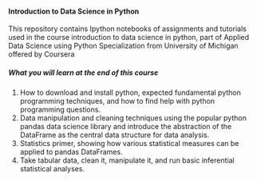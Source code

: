 #### Introduction to Data Science in Python
This repository contains Ipython notebooks of assignments and tutorials used in the course introduction to data science in python, part of Applied Data Science using Python Specialization from University of Michigan offered by Coursera

##### What you will learn at the end of this course
1. How to download and install python, expected fundamental python programming techniques, and how to find help with python programming questions. 
2. Data manipulation and cleaning techniques using the popular python pandas data science library and introduce the abstraction of the DataFrame as the central data structure for data analysis. 
3. Statistics primer, showing how various statistical measures can be applied to pandas DataFrames. 
4. Take tabular data, clean it,  manipulate it, and run basic inferential statistical analyses.
